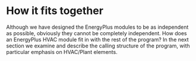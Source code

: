 # How it fits together

Although we have designed the EnergyPlus modules to be as independent as possible, obviously they cannot be completely independent.  How does an EnergyPlus HVAC module fit in with the rest of the program?  In the next section we examine and describe the calling structure of the program, with particular emphasis on HVAC/Plant elements.